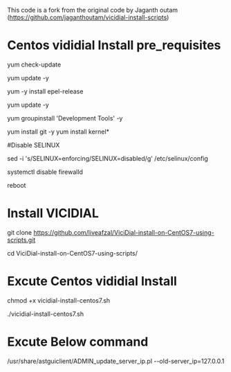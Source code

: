 This code is a fork from the original code by Jaganth outam (https://github.com/jaganthoutam/vicidial-install-scripts)

# Centos vididial Install pre_requisites

yum check-update

yum update -y

yum -y install epel-release

yum update -y

yum groupinstall 'Development Tools' -y

yum install git -y
yum install kernel*

#Disable SELINUX

sed -i 's/SELINUX=enforcing/SELINUX=disabled/g' /etc/selinux/config    

systemctl disable firewalld

reboot


# Install VICIDIAL

git clone https://github.com/liveafzal/ViciDial-install-on-CentOS7-using-scripts.git

cd ViciDial-install-on-CentOS7-using-scripts/


# Excute Centos vididial Install

chmod +x vicidial-install-centos7.sh

./vicidial-install-centos7.sh

# Excute Below command

/usr/share/astguiclient/ADMIN_update_server_ip.pl --old-server_ip=127.0.0.1
